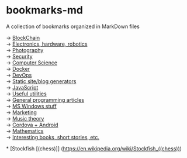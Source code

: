 bookmarks-md
============

A collection of bookmarks organized in MarkDown files

-> [BlockChain](blockchain/)<br/>
-> [Electronics, hardware, robotics](electronics-hardware-robotics/)<br/>
-> [Photography](photography/)<br/>
-> [Security](security/)<br/>
-> [Computer Science](computer-science/)<br/>
-> [Docker](docker/)<br/>
-> [DevOps](devops/)<br/>
-> [Static site/blog generators](static-site-blog-generators/)<br/>
-> [JavaScript](javascript/)<br/>
-> [Useful utilities](useful-utilities/)<br/>
-> [General programming articles](general-programming-articles/)<br/>
-> [MS Windows stuff](ms-windows-stuff/)<br/>
-> [Marketing](marketing/)<br/>
-> [Music theory](music-theory/)<br/>
-> [Cordova + Android](android/cordova.md)<br/>
-> [Mathematics](mathematics/)<br/>
-> [Interesting books, short stories, etc.](interesting-books-short-stories-etc/)<br/>

\* [Stockfish [(chess)]]
(https://en.wikipedia.org/wiki/Stockfish_((chess)))
